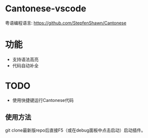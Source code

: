 # Cantonese-vscode
粤语编程语言: https://github.com/StepfenShawn/Cantonese

# 功能
* 支持语法高亮
* 代码自动补全

# TODO
* 使用快捷键运行Cantonese代码

## 使用方法

git clone最新版repo后直接F5（或在debug面板中点击启动）启动插件。